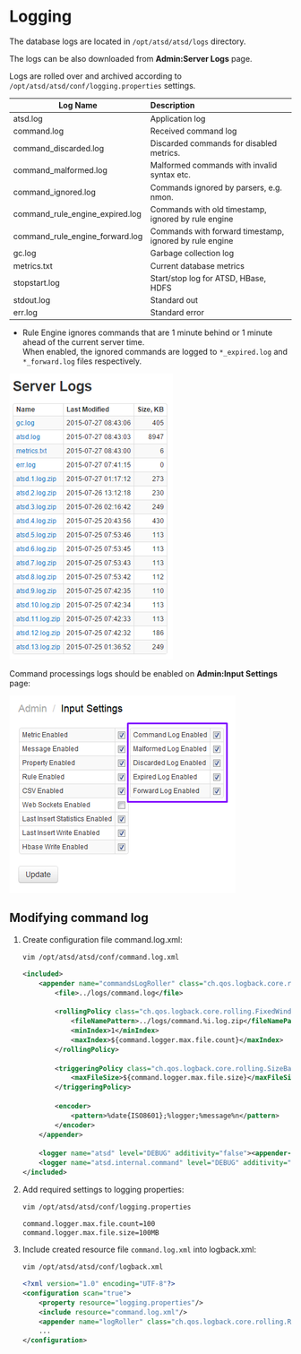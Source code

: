 # Logging

The database logs are located in `/opt/atsd/atsd/logs` directory.

The logs can be also downloaded from **Admin:Server Logs** page.

Logs are rolled over and archived according to `/opt/atsd/atsd/conf/logging.properties` settings.

|**Log Name**|**Description**|
|---|:---|
|atsd.log|Application log|
|command.log|Received command log|
|command_discarded.log|Discarded commands for disabled metrics.|
|command_malformed.log|Malformed commands with invalid syntax etc.| 
|command_ignored.log|Commands ignored by parsers, e.g. nmon. |
|command_rule_engine_expired.log|Commands with old timestamp, ignored by rule engine|
|command_rule_engine_forward.log|Commands with forward timestamp, ignored by rule engine|
|gc.log|Garbage collection log|
|metrics.txt|Current database metrics|
|stopstart.log|Start/stop log for ATSD, HBase, HDFS|
|stdout.log|Standard out|
|err.log|Standard error|

* Rule Engine ignores commands that are 1 minute behind or 1 minute ahead of the current server time.<br>When enabled, the ignored commands are logged to `*_expired.log` and `*_forward.log` files respectively.

![server logs](images/server_logs_atsd.png "server_logs_atsd")

Command processings logs should be enabled on **Admin:Input Settings** page:

![](server-logs-command-files.png)


## Modifying command log

1. Create configuration file command.log.xml:

    ```
    vim /opt/atsd/atsd/conf/command.log.xml
    ```
    
    ```xml
    <included>
        <appender name="commandsLogRoller" class="ch.qos.logback.core.rolling.RollingFileAppender">
            <file>../logs/command.log</file>
    
            <rollingPolicy class="ch.qos.logback.core.rolling.FixedWindowRollingPolicy">
                <fileNamePattern>../logs/command.%i.log.zip</fileNamePattern>
                <minIndex>1</minIndex>
                <maxIndex>${command.logger.max.file.count}</maxIndex>
            </rollingPolicy>
    
            <triggeringPolicy class="ch.qos.logback.core.rolling.SizeBasedTriggeringPolicy">
                <maxFileSize>${command.logger.max.file.size}</maxFileSize>
            </triggeringPolicy>
    
            <encoder>
                <pattern>%date{ISO8601};%logger;%message%n</pattern>
            </encoder>
        </appender>
    
        <logger name="atsd" level="DEBUG" additivity="false"><appender-ref ref="commandsLogRoller"/></logger>
        <logger name="atsd.internal.command" level="DEBUG" additivity="false"><appender-ref ref="commandsLogRoller"/></logger>
    </included>
    ```

2. Add required settings to logging properties:

    ```
    vim /opt/atsd/atsd/conf/logging.properties
    ```
    
    ```ls
    command.logger.max.file.count=100
    command.logger.max.file.size=100MB
    ```

3. Include created resource file `command.log.xml` into logback.xml:

    ```
    vim /opt/atsd/atsd/conf/logback.xml
    ```
    
    ```xml
    <?xml version="1.0" encoding="UTF-8"?>
    <configuration scan="true">
        <property resource="logging.properties"/>
        <include resource="command.log.xml"/>
        <appender name="logRoller" class="ch.qos.logback.core.rolling.RollingFileAppender">
        ...
    </configuration>
    ```